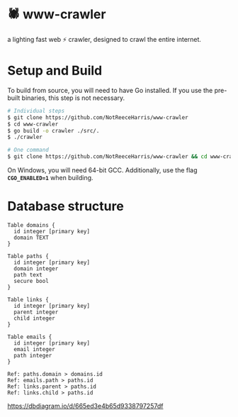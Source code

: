 # 🕷️ www-crawler
a lighting fast web ⚡ crawler, designed to crawl the entire internet.

# Setup and Build

To build from source, you will need to have Go installed. If you use the pre-built binaries, this step is not necessary.

```bash
# Individual steps
$ git clone https://github.com/NotReeceHarris/www-crawler
$ cd www-crawler
$ go build -o crawler ./src/.
$ ./crawler

# One command
$ git clone https://github.com/NotReeceHarris/www-crawler && cd www-crawler && go build -o crawler ./src/. && ./crawler
```

On Windows, you will need 64-bit GCC. Additionally, use the flag **`CGO_ENABLED=1`** when building.


# Database structure

```
Table domains {
  id integer [primary key]
  domain TEXT
}

Table paths {
  id integer [primary key]
  domain integer
  path text
  secure bool
}

Table links {
  id integer [primary key]
  parent integer
  child integer
}

Table emails {
  id integer [primary key]
  email integer
  path integer
}

Ref: paths.domain > domains.id
Ref: emails.path > paths.id
Ref: links.parent > paths.id
Ref: links.child > paths.id
```

https://dbdiagram.io/d/665ed3e4b65d9338797257df
